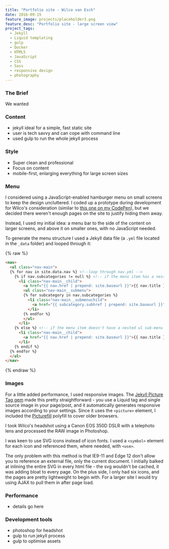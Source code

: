 ```yaml
---
title: "Portfolio site - Wilco van Esch"
date: 2016-09-15
feature_image: projects/placeholder3.png
feature_desc: "Portfolio site - large screen view"
project_tags:
  - Jekyll
  - Liquid templating
  - gulp
  - Docker
  - HTML5
  - JavaScript
  - CSS
  - Sass
  - responsive design
  - photography
---
```


### The Brief
We wanted

### Content

- jekyll ideal for a simple, fast static site
- user is tech savvy and can cope with command line
- used gulp to run the whole jekyll process

### Style
- Super clean and professional
- Focus on content
- mobile-first, enlarging everything for large screen sizes

### Menu
I considered using a JavaScript-enabled hamburger menu on small screens to keep the design uncluttered. I coded up a prototype during development for Wilco's consideration (similar to [this one on my CodePen](http://codepen.io/escherina/pen/pyxYqz)), but we decided there weren't enough pages on the site to justify hiding them away.

Instead, I used my initial idea: a menu bar to the side of the content on larger screens, and above it on smaller ones, with no JavaScript needed.

To generate the menu structure I used a Jekyll data file (a `.yml` file located in the `_data` folder) and looped through it:

{% raw %}
``` html
<nav>
  <ul class="nav-main">
  {% for nav in site.data.nav %} <!--loop through nav.yml -->
    {% if nav.subcategories != null %} <!-- if the menu item has a nested ul sub-menu -->
      <li class="nav-main__child">
        <a href="{{ nav.href | prepend: site.baseurl }}">{{ nav.title }}</a>
        <ul class="nav-main__submenu">
        {% for subcategory in nav.subcategories %}
          <li class="nav-main__submenuchild">
            <a href="{{ subcategory.subhref | prepend: site.baseurl }}">{{ subcategory.subtitle }}</a>
          </li>
        {% endfor %}
        </ul>
      </li>
    {% else %} <!-- if the menu item doesn't have a nested ul sub-menu -->
      <li class="nav-main__child">
        <a href="{{ nav.href | prepend: site.baseurl }}">{{ nav.title }}</a>
      </li>
    {% endif %}
  {% endfor %}
  </ul>
</nav>
```
{% endraw %}

### Images

For a little added performance, I used responsive images. The [Jekyll Picture Tag gem](https://github.com/robwierzbowski/jekyll-picture-tag) made this pretty straightforward - you use a Liquid tag and single source image in your page/post, and it automatically generates responsive images according to your settings. Since it uses the `<picture>` element, I included the [Picturefill](https://github.com/scottjehl/picturefill) polyfill to cover older browsers.

I took Wilco's headshot using a Canon EOS 350D DSLR with a telephoto lens and processed the RAW image in Photoshop.

I was keen to use SVG icons instead of icon fonts. I used a `<symbol>` element for each icon and referenced them, where needed, with `<use>`.

The only problem with this method is that IE9-11 and Edge 12 don't allow you to reference an external file, only the current document. I initially balked at inlining the entire SVG in every html file - the svg wouldn't be cached, it was adding bloat to every page. On the plus side, I only had six icons, and the pages are pretty lightweight to begin with. For a larger site I would try using AJAX to pull them in after page load.

### Performance

- details go here

### Development tools

- photoshop for headshot
- gulp to run jekyll process
- gulp to optimise assets
